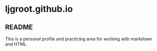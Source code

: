 # ljgroot.github.io

## README

This is a personal profile and practicing area for working with markdown and HTML.
